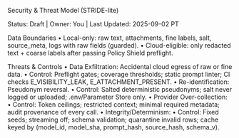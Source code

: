 Security & Threat Model (STRIDE-lite)

Status: Draft | Owner: You | Last Updated: 2025-09-02 PT

Data Boundaries
	•	Local-only: raw text, attachments, fine labels, salt, source_meta, logs with raw fields (guarded).
	•	Cloud-eligible: only redacted text + coarse labels after passing Policy Shield preflight.

Threats & Controls
	•	Data Exfiltration: Accidental cloud egress of raw or fine data.
	•	Control: Preflight gates; coverage thresholds; static prompt linter; CI checks E_VISIBILITY_LEAK, E_ATTACHMENT_PRESENT.
	•	Re-identification: Pseudonym reversal.
	•	Control: Salted deterministic pseudonyms; salt never logged or uploaded; .env/Parameter Store only.
	•	Provider Over-collection:
	•	Control: Token ceilings; restricted context; minimal required metadata; audit provenance of every call.
	•	Integrity/Determinism:
	•	Control: Fixed seeds; streaming off; schema validation; quarantine invalid rows; cache keyed by (model_id, model_sha, prompt_hash, source_hash, schema_v).
